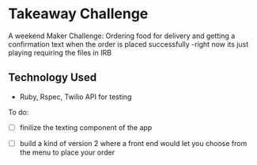# Takeaway Challenge

A weekend Maker Challenge: Ordering food for delivery and getting a confirmation text when the order is placed successfully
-right now its just playing requiring the files in IRB

## Technology Used

- Ruby, Rspec, Twilio API for testing

To do:

* [ ] finilize the texting component of the app
* [ ] build a kind of version 2 where a front end would let you choose from the menu to place your order

